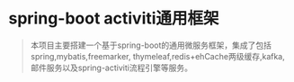 # spring-boot activiti通用框架
> 本项目主要搭建一个基于spring-boot的通用微服务框架，集成了包括spring,mybatis,freemarker,
thymeleaf,redis+ehCache两级缓存,kafka,邮件服务以及spring-activiti流程引擎等服务。

